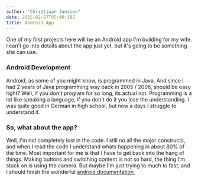 ```yaml
---
author: "Christiaan Janssen"
date: 2015-02-27T05:49:18Z
title: Android App
---
```


One of my first projects here will be an Android app I'm building for my wife. I can't go into details about the app just yet, but it's going to be something she can use.

### Android Development

Android, as some of you might know, is programmed in Java. And since I had 2 years of Java programming way back in 2005 / 2006, should be easy right? Well, if you don't program for so long, its actual not. Programming is a lot like speaking a language, if you don't do it you lose the understanding. I was quite good in German in high school, but now a days I struggle to understand it.

### So, what about the app?

Well, I'm not completely lost in the code. I still no all the major constructs, and when I read the code I understand whats happening in about 80% of the time. Most important for me is that I have to get back into the hang of things. Making buttons and switching content is not so hard, the thing I'm stuck on is using the camera. But maybe I'm just trying to much to fast, and I should finish the wonderful <a href="http://developer.android.com/training/index.html">android documentation </a>
